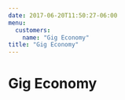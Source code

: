 ```yaml
---
date: 2017-06-20T11:50:27-06:00
menu:
  customers:
    name: "Gig Economy"
title: "Gig Economy"
---
```


# Gig Economy
